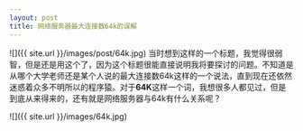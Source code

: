 ```yaml
---
layout: post
title: 网络服务器最大连接数64k的误解
---
```

![]({{ site.url }}/images/post/64k.jpg)
当时想到这样的一个标题，我觉得很弱智，但是还是用这个了，因为这个标题很能直接说明我将要探讨的问题。不知道是从哪个大学老师还是某个人说的最大连接数64k这样的一个说法，直到现在还依然迷惑着众多不明所以的程序猿。<!-- ## -->对于**64K**这样一个词，我想很多人都见过，但是到底从来得来的，还有就是网络服务器与64k有什么关系呢？

![]({{ site.url }}/images/64k.jpg)


